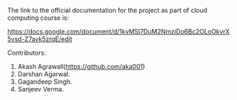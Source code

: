 The link to the official documentation for the project as part of cloud computing course is:

https://docs.google.com/document/d/1kvMSl7DuM2NmziDo6Bc2OLoOkvrX5vsd-Z7avk5zrqE/edit

Contributors:
1. Akash Agrawall(https://github.com/aka001)
2. Darshan Agarwal.
3. Gagandeep Singh.
4. Sanjeev Verma.
